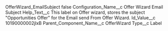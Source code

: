 <?xml version="1.0" encoding="UTF-8"?>
<CustomMetadata xmlns="http://soap.sforce.com/2006/04/metadata" xmlns:xsi="http://www.w3.org/2001/XMLSchema-instance" xmlns:xsd="http://www.w3.org/2001/XMLSchema">
    <label>OfferWizard_EmailSubject</label>
    <protected>false</protected>
    <values>
        <field>Configuration_Name__c</field>
        <value xsi:type="xsd:string">Offer Wizard Email Subject</value>
    </values>
    <values>
        <field>Help_Text__c</field>
        <value xsi:type="xsd:string">This label on Offer wizard, stores the subject &quot;Opportunities Offer&quot; for the Email send From Offer Wizard.</value>
    </values>
    <values>
        <field>Id_Value__c</field>
        <value xsi:type="xsd:string">10190000002jlxB</value>
    </values>
    <values>
        <field>Parent_Component_Name__c</field>
        <value xsi:type="xsd:string">OfferWizard</value>
    </values>
    <values>
        <field>Type__c</field>
        <value xsi:type="xsd:string">Label</value>
    </values>
</CustomMetadata>
